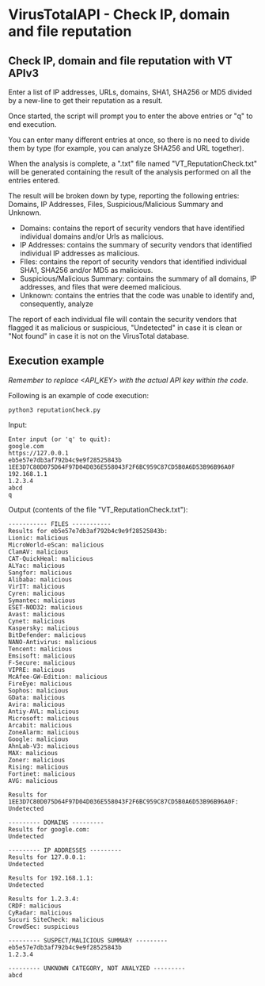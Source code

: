 # VirusTotalAPI - Check IP, domain and file reputation

## Check IP, domain and file reputation with VT APIv3

Enter a list of IP addresses, URLs, domains, SHA1, SHA256 or MD5 divided by a new-line to get their reputation as a result.

Once started, the script will prompt you to enter the above entries or "q" to end execution.

You can enter many different entries at once, so there is no need to divide them by type (for example, you can analyze SHA256 and URL together). 

When the analysis is complete, a ".txt" file named "VT_ReputationCheck.txt" will be generated containing the result of the analysis performed on all the entries entered.

The result will be broken down by type, reporting the following entries: Domains, IP Addresses, Files, Suspicious/Malicious Summary and Unknown.

- Domains: contains the report of security vendors that have identified individual domains and/or Urls as malicious.
- IP Addresses: contains the summary of security vendors that identified individual IP addresses as malicious.
- FIles: contains the report of security vendors that identified individual SHA1, SHA256 and/or MD5 as malicious.
- Suspicious/Malicious Summary: contains the summary of all domains, IP addresses, and files that were deemed malicious.
- Unknown: contains the entries that the code was unable to identify and, consequently, analyze

The report of each individual file will contain the security vendors that flagged it as malicious or suspicious, "Undetected" in case it is clean or "Not found" in case it is not on the VirusTotal database.

## Execution example

_Remember to replace <API_KEY> with the actual API key within the code._

Following is an example of code execution:

`python3 reputationCheck.py`

Input:

```
Enter input (or 'q' to quit):
google.com
https://127.0.0.1
eb5e57e7db3af792b4c9e9f28525843b
1EE3D7C80D075D64F97D04D036E558043F2F6BC959C87CD5B0A6D53B96B96A0F
192.168.1.1
1.2.3.4
abcd 
q
```

Output (contents of the file "VT_ReputationCheck.txt"):

```
----------- FILES -----------
Results for eb5e57e7db3af792b4c9e9f28525843b: 
Lionic: malicious
MicroWorld-eScan: malicious
ClamAV: malicious
CAT-QuickHeal: malicious
ALYac: malicious
Sangfor: malicious
Alibaba: malicious
VirIT: malicious
Cyren: malicious
Symantec: malicious
ESET-NOD32: malicious
Avast: malicious
Cynet: malicious
Kaspersky: malicious
BitDefender: malicious
NANO-Antivirus: malicious
Tencent: malicious
Emsisoft: malicious
F-Secure: malicious
VIPRE: malicious
McAfee-GW-Edition: malicious
FireEye: malicious
Sophos: malicious
GData: malicious
Avira: malicious
Antiy-AVL: malicious
Microsoft: malicious
Arcabit: malicious
ZoneAlarm: malicious
Google: malicious
AhnLab-V3: malicious
MAX: malicious
Zoner: malicious
Rising: malicious
Fortinet: malicious
AVG: malicious

Results for 1EE3D7C80D075D64F97D04D036E558043F2F6BC959C87CD5B0A6D53B96B96A0F: 
Undetected

--------- DOMAINS ---------
Results for google.com: 
Undetected

--------- IP ADDRESSES ---------
Results for 127.0.0.1: 
Undetected

Results for 192.168.1.1: 
Undetected

Results for 1.2.3.4: 
CRDF: malicious
CyRadar: malicious
Sucuri SiteCheck: malicious
CrowdSec: suspicious

--------- SUSPECT/MALICIOUS SUMMARY ---------
eb5e57e7db3af792b4c9e9f28525843b
1.2.3.4

--------- UNKNOWN CATEGORY, NOT ANALYZED ---------
abcd
```














